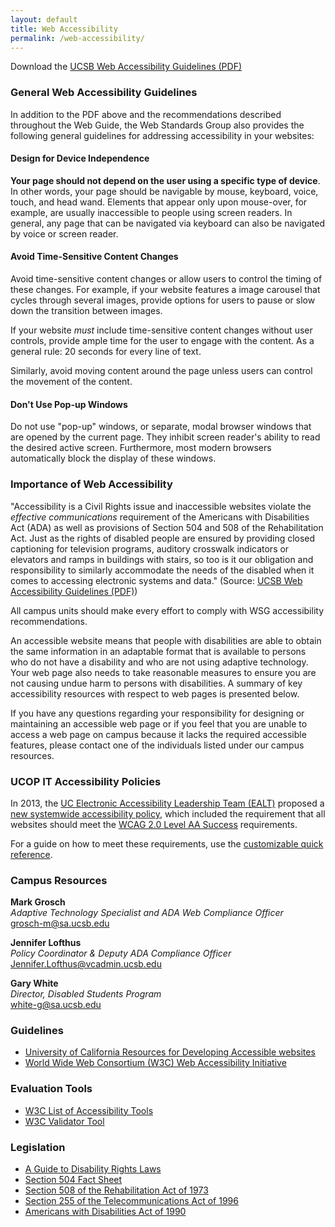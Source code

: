 ```yaml
---
layout: default
title: Web Accessibility
permalink: /web-accessibility/
---
```


Download the [UCSB Web Accessibility Guidelines (PDF)](/media/web-accessibility-guidelines.pdf)

### General Web Accessibility Guidelines

In addition to the PDF above and the recommendations described throughout the Web
Guide, the Web Standards Group also provides the following general guidelines for
addressing accessibility in your websites:

#### Design for Device Independence

**Your page should not depend on the user using a specific type of device**.
In other words, your page should be navigable by mouse, keyboard, voice, touch, and
head wand. Elements that appear only upon mouse-over, for example, are usually
inaccessible to people using screen readers. In general, any page that can be
navigated via keyboard can also be navigated by voice or screen reader.

#### Avoid Time-Sensitive Content Changes

Avoid time-sensitive content changes or allow users to control the timing of
these changes. For example, if your website features a image carousel that cycles
through several images, provide options for users to pause or slow down the
transition between images.

If your website _must_ include time-sensitive content changes without user
controls, provide ample time for the user to engage with the content. As a
general rule: 20 seconds for every line of text.

Similarly, avoid moving content around the page unless users can control the
movement of the content.

#### Don't Use Pop-up Windows

Do not use "pop-up" windows, or separate, modal browser windows that are
opened by the current page. They inhibit screen reader's ability to
read the desired active screen. Furthermore, most modern browsers automatically
block the display of these windows.

### Importance of Web Accessibility

"Accessibility is a Civil Rights issue and inaccessible websites violate the
*effective communications* requirement of the Americans with Disabilities Act
(ADA) as well as provisions of Section 504 and 508 of the Rehabilitation Act.
Just as the rights of disabled people are ensured by providing closed
captioning for television programs, auditory crosswalk indicators or elevators
and ramps in buildings with stairs, so too is it our obligation and
responsibility to similarly accommodate the needs of the disabled when it comes
to accessing electronic systems and data."
(Source: [UCSB Web Accessibility Guidelines (PDF)](/media/web-accessibility-guidelines.pdf))

All campus units should make every effort to comply with WSG accessibility
recommendations.

An accessible website means that people with disabilities are able to obtain
the same information in an adaptable format that is available to persons who do
not have a disability and who are not using adaptive technology. Your web page
also needs to take reasonable measures to ensure you are not causing undue harm
to persons with disabilities. A summary of key accessibility resources with
respect to web pages is presented below.

If you have any questions regarding your responsibility for designing or
maintaining an accessible web page or if you feel that you are unable to access
a web page on campus because it lacks the required accessible features, please
contact one of the individuals listed under our campus resources.

### UCOP IT Accessibility Policies

In 2013, the
[UC Electronic Accessibility Leadership Team (EALT)](http://www.ucop.edu/electronic-accessibility/initiative/leadership-team.html)
proposed a
[new systemwide accessibility policy](http://www.ucop.edu/electronic-accessibility/initiative/policy.html),
which included the requirement that all websites should meet the
[WCAG 2.0 Level AA Success](http://www.w3.org/TR/WCAG20/) requirements.

For a guide on how to meet these requirements, use the
[customizable quick reference](http://www.w3.org/WAI/WCAG20/quickref/).

### Campus Resources

**Mark Grosch**
<br />
*Adaptive Technology Specialist and ADA Web Compliance Officer*
<br />
[grosch-m@sa.ucsb.edu](mailto:grosch-m@sa.ucsb.edu)

**Jennifer Lofthus**
<br />
*Policy Coordinator & Deputy ADA Compliance Officer*
<br />
[Jennifer.Lofthus@vcadmin.ucsb.edu](mailto:Jennifer.Lofthus@vcadmin.ucsb.edu)

**Gary White**
<br />
*Director, Disabled Students Program*
<br />
[white-g@sa.ucsb.edu](mailto:white-g@sa.ucsb.edu)

### Guidelines

* [University of California Resources for Developing Accessible websites](http://www.ucop.edu/irc/itaccessibility/resources/)
* [World Wide Web Consortium (W3C) Web Accessibility Initiative](http://www.w3.org/WAI/)

### Evaluation Tools

* [W3C List of Accessibility Tools](http://www.w3.org/WAI/ER/tools/)
* [W3C Validator Tool](http://validator.w3.org/)

### Legislation

* [A Guide to Disability Rights Laws](http://www.usdoj.gov/crt/ada/cguide.htm)
* [Section 504 Fact Sheet](http://www.hhs.gov/ocr/civilrights/resources/factsheets/504.pdf)
* [Section 508 of the Rehabilitation Act of 1973](http://www.section508.gov/Section-508-Of-The-Rehabilitation-Act)
* [Section 255 of the Telecommunications Act of 1996](http://transition.fcc.gov/cgb/dro/section255.html)
* [Americans with Disabilities Act of 1990](http://www.ada.gov/pubs/ada.htm)
